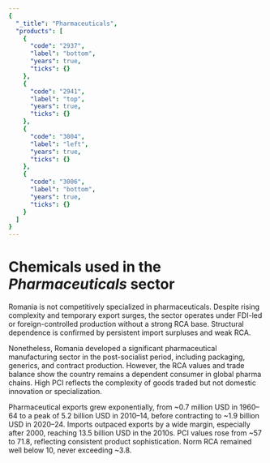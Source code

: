 ```yaml
---
{
  "_title": "Pharmaceuticals",
  "products": [
    {
      "code": "2937",
      "label": "bottom",
      "years": true,
      "ticks": {}
    },
    {
      "code": "2941",
      "label": "top",
      "years": true,
      "ticks": {}
    },
    {
      "code": "3004",
      "label": "left",
      "years": true,
      "ticks": {}
    },
    {
      "code": "3006",
      "label": "bottom",
      "years": true,
      "ticks": {}
    }
  ]
}
---
```


# Chemicals used in the _Pharmaceuticals_ sector

Romania is not competitively specialized in pharmaceuticals. Despite rising complexity and temporary export surges, the sector operates under FDI-led or foreign-controlled production without a strong RCA base. Structural dependence is confirmed by persistent import surpluses and weak RCA.

Nonetheless, Romania developed a significant pharmaceutical manufacturing sector in the post-socialist period, including packaging, generics, and contract production. However, the RCA values and trade balance show the country remains a dependent consumer in global pharma chains. High PCI reflects the complexity of goods traded but not domestic innovation or specialization.

Pharmaceutical exports grew exponentially, from ~0.7 million USD in 1960–64 to a peak of 5.2 billion USD in 2010–14, before contracting to ~1.9 billion USD in 2020–24. Imports outpaced exports by a wide margin, especially after 2000, reaching 13.5 billion USD in the 2010s. PCI values rose from ~57 to 71.8, reflecting consistent product sophistication. Norm RCA remained well below 10, never exceeding ~3.8.